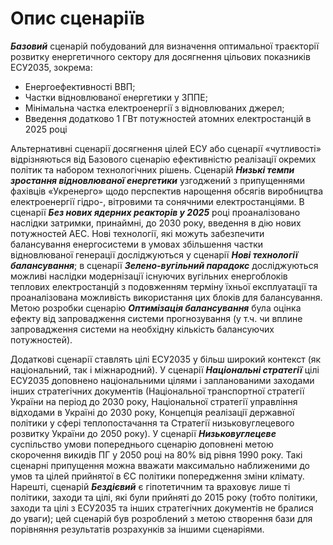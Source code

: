 # Опис сценаріїв
**_Базовий_** сценарій побудований для визначення оптимальної траєкторії розвитку енергетичного сектору для досягнення цільових показників ЕСУ2035, зокрема:
* Енергоефективності ВВП;
* Частки відновлюваної енергетики у ЗППЕ;
* Мінімальна частка електроенергії з відновлюваних джерел;
* Введення додатково 1 ГВт потужностей атомних електростанцій в 2025 році

Альтернативні сценарії досягнення цілей ЕСУ або сценарії «чутливості» відрізняються від Базового сценарію ефективністю реалізації окремих політик та набором технологічних рішень. Сценарій **_Низькі темпи зростання відновлюваної енергетики_** узгоджений з припущеннями фахівців «Укренерго» щодо перспектив нарощення обсягів виробництва електроенергії гідро-, вітровими та сонячними електростанціями. В сценарії **_Без нових ядерних реакторів у 2025_** році проаналізовано наслідки затримки, принаймні, до 2030 року, введення в дію нових потужностей АЕС. Нові технології, які можуть забезпечити балансування енергосистеми в умовах збільшення частки відновлюваної генерації досліджуються у сценарії **_Нові технології балансування_**; в сценарії **_Зелено-вугільний парадокс_** досліджуються можливі наслідки модернізації існуючих вугільних енергоблоків теплових електростанцій з подовженням терміну їхньої експлуатації та проаналізована можливість використання цих блоків для балансування. Метою розробки сценарію **_Оптимізація балансування_** була оцінка ефекту від запровадження системи прогнозування (у т.ч. чи вплине запровадження системи на необхідну кількість балансуючих потужностей).

Додаткові сценарії ставлять цілі ЕСУ2035 у більш широкий контекст (як національний, так і міжнародний). У сценарії **_Національні стратегії_** цілі ЕСУ2035 доповнено національними цілями і запланованими заходами інших стратегічних документів (Національної транспортної стратегії України на період до 2030 року, Національної стратегії управління відходами в Україні до 2030 року, Концепція реалізації державної політики у сфері теплопостачання та Стратегії низьковуглецевого розвитку України до 2050 року). У сценарії **_Низьковуглецеве_** суспільство умови попереднього сценарію доповнені метою скорочення викидів ПГ у 2050 році на 80% від рівня 1990 року. Такі сценарні припущення можна вважати максимально наближеними до умов та цілей прийнятої в ЄС політики попередження зміни клімату. Нарешті, сценарій **_Бездієвий_** є гіпотетичним та враховує лише ті політики, заходи та цілі, які були прийняті до 2015 року (тобто політики, заходи та цілі з ЕСУ2035 та інших стратегічних документів не бралися до уваги); цей сценарій був розроблений з метою створення бази для порівняння результатів розрахунків за іншими сценаріями.